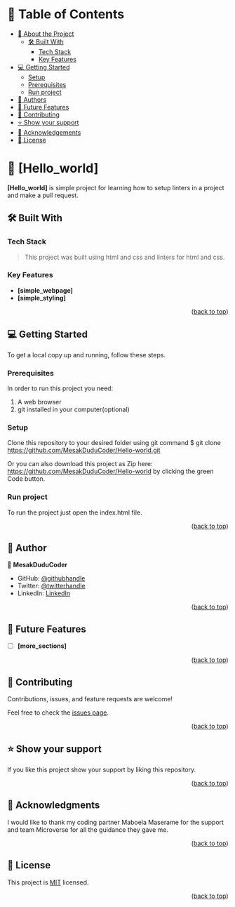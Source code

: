 <a name="readme-top"></a>

<!-- TABLE OF CONTENTS -->

# 📗 Table of Contents

- [📖 About the Project](#about-project)
  - [🛠 Built With](#built-with)
    - [Tech Stack](#tech-stack)
    - [Key Features](#key-features)
- [💻 Getting Started](#getting-started)
  - [Setup](#setup)
  - [Prerequisites](#prerequisites)
  - [Run project](#run-tests)
- [👥 Authors](#authors)
- [🔭 Future Features](#future-features)
- [🤝 Contributing](#contributing)
- [⭐️ Show your support](#support)
- [🙏 Acknowledgements](#acknowledgements)
- [📝 License](#license)

<!-- PROJECT DESCRIPTION -->

# 📖 [Hello_world] <a name="about-project"></a>

**[Hello_world]** is simple project for learning how to setup linters in a project and make a pull request.

## 🛠 Built With <a name="built-with"></a>

### Tech Stack <a name="tech-stack"></a>

> This project was built using html and css and linters for html and css.

<!-- Features -->

### Key Features <a name="key-features"></a>

- **[simple_webpage]**
- **[simple_styling]**

<p align="right">(<a href="#readme-top">back to top</a>)</p>

<!-- GETTING STARTED -->

## 💻 Getting Started <a name="getting-started"></a>

To get a local copy up and running, follow these steps.

### Prerequisites

In order to run this project you need:

1. A web browser
2. git installed in your computer(optional)

### Setup

Clone this repository to your desired folder using git command
$ git clone https://github.com/MesakDuduCoder/Hello-world.git

Or you can also download this project as Zip here: 
https://github.com/MesakDuduCoder/Hello-world 
by clicking the green Code button.
### Run project

To run the project just open the index.html file.

<p align="right">(<a href="#readme-top">back to top</a>)</p>

<!-- AUTHORS -->

## 👥 Author <a name="authors"></a>

>

👤 **MesakDuduCoder**

- GitHub: [@githubhandle](https://github.com/MesakDuduCoder)
- Twitter: [@twitterhandle](https://twitter.com/Mesak22812376)
- LinkedIn: [LinkedIn](https://linkedin.com/in/mesak-lalrindika-77480b22b)

<p align="right">(<a href="#readme-top">back to top</a>)</p>

<!-- FUTURE FEATURES -->

## 🔭 Future Features <a name="future-features"></a>

- [ ] **[more_sections]**

<p align="right">(<a href="#readme-top">back to top</a>)</p>

<!-- CONTRIBUTING -->

## 🤝 Contributing <a name="contributing"></a>

Contributions, issues, and feature requests are welcome!

Feel free to check the [issues page](../../issues/).

<p align="right">(<a href="#readme-top">back to top</a>)</p>

<!-- SUPPORT -->

## ⭐️ Show your support <a name="support"></a>

If you like this project show your support by liking this repository.

<p align="right">(<a href="#readme-top">back to top</a>)</p>

<!-- ACKNOWLEDGEMENTS -->

## 🙏 Acknowledgments <a name="acknowledgements"></a>

I would like to thank my coding partner Maboela Maserame for the support and team Microverse for all the guidance they gave me.

<p align="right">(<a href="#readme-top">back to top</a>)</p>

<!-- LICENSE -->

## 📝 License <a name="license"></a>

This project is [MIT](./MIT.md) licensed.

<p align="right">(<a href="#readme-top">back to top</a>)</p>

